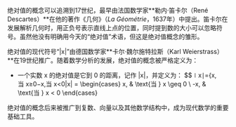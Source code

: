 绝对值的概念可以追溯到17世纪，最早由法国数学家**勒内·笛卡尔（René Descartes）**在他的著作《几何》（_La Géométrie_，1637年）中提出。笛卡尔在发展解析几何时，用正负号表示直线上点的位置，同时提到数的大小可以忽略符号。虽然他没有明确用今天的“绝对值”术语，但这是绝对值概念的雏形。

绝对值的现代符号“|x|”由德国数学家**卡尔·魏尔施特拉斯（Karl Weierstrass）**在19世纪推广。随着数学分析的发展，绝对值的概念被严格定义为：

- 一个实数 x 的绝对值是它到 0 的距离，记作 |x|，并定义为： $$∣x∣={x,当 x≥0−x,当 x<0|x| = \begin{cases} x, & \text{当 } x \geq 0 \\ -x, & \text{当 } x < 0 \end{cases}

绝对值的概念后来被推广到复数、向量以及其他数学结构中，成为现代数学的重要基础工具。